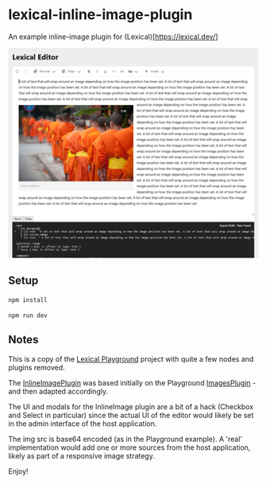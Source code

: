 # lexical-inline-image-plugin

An example inline-image plugin for (Lexical)[https://lexical.dev/]

![screenshot of Lexical editor inline image plugin](https://github.com/infonomic/lexical-inline-image-plugin/blob/main/screenshot.png?raw=true)

## Setup
`npm install`

`npm run dev`

## Notes

This is a copy of the [Lexical Playground](https://github.com/facebook/lexical/tree/main/packages/lexical-playground) project with quite a few nodes and plugins removed.

The [InlineImagePlugin](https://github.com/infonomic/lexical-inline-image-plugin/tree/main/src/plugins/InlineImagePlugin) was based initially on the Playground [ImagesPlugin](https://github.com/facebook/lexical/tree/main/packages/lexical-playground/src/plugins/ImagesPlugin) - and then adapted accordingly.

The UI and modals for the InlineImage plugin are a bit of a hack (Checkbox and Select in particular) since the actual UI of the editor would likely be set in the admin interface of the host application.

The img src is base64 encoded (as in the Playground example). A 'real' implementation would add one or more sources from the host application, likely as part of a responsive image strategy.

Enjoy!
